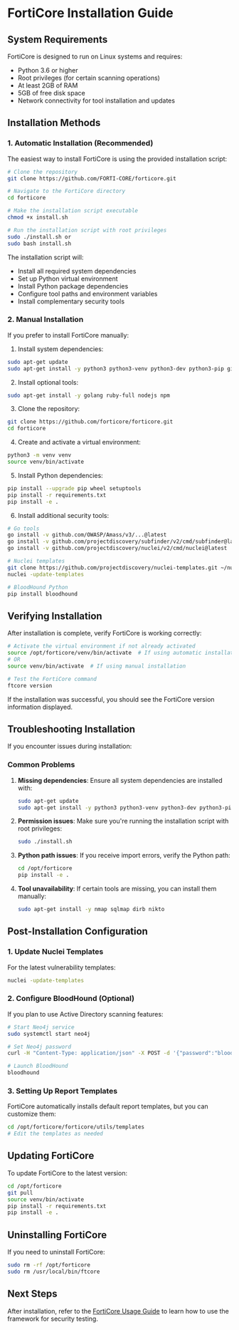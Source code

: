 # FortiCore Installation Guide

## System Requirements

FortiCore is designed to run on Linux systems and requires:

- Python 3.6 or higher
- Root privileges (for certain scanning operations)
- At least 2GB of RAM
- 5GB of free disk space
- Network connectivity for tool installation and updates

## Installation Methods

### 1. Automatic Installation (Recommended)

The easiest way to install FortiCore is using the provided installation script:

```bash
# Clone the repository
git clone https://github.com/FORTI-CORE/forticore.git

# Navigate to the FortiCore directory
cd forticore

# Make the installation script executable
chmod +x install.sh

# Run the installation script with root privileges
sudo ./install.sh or
sudo bash install.sh
```

The installation script will:

- Install all required system dependencies
- Set up Python virtual environment
- Install Python package dependencies
- Configure tool paths and environment variables
- Install complementary security tools

### 2. Manual Installation

If you prefer to install FortiCore manually:

1. Install system dependencies:

```bash
sudo apt-get update
sudo apt-get install -y python3 python3-venv python3-dev python3-pip git libssl-dev libffi-dev nmap sqlmap figlet dirb nikto dnsmap hashcat hydra john netcat-openbsd zenmap sublist3r whatweb wafw00f neo4j openjdk-11-jdk
```

2. Install optional tools:

```bash
sudo apt-get install -y golang ruby-full nodejs npm
```

3. Clone the repository:

```bash
git clone https://github.com/forticore/forticore.git
cd forticore
```

4. Create and activate a virtual environment:

```bash
python3 -m venv venv
source venv/bin/activate
```

5. Install Python dependencies:

```bash
pip install --upgrade pip wheel setuptools
pip install -r requirements.txt
pip install -e .
```

6. Install additional security tools:

```bash
# Go tools
go install -v github.com/OWASP/Amass/v3/...@latest
go install -v github.com/projectdiscovery/subfinder/v2/cmd/subfinder@latest
go install -v github.com/projectdiscovery/nuclei/v2/cmd/nuclei@latest

# Nuclei templates
git clone https://github.com/projectdiscovery/nuclei-templates.git ~/nuclei-templates
nuclei -update-templates

# BloodHound Python
pip install bloodhound
```

## Verifying Installation

After installation is complete, verify FortiCore is working correctly:

```bash
# Activate the virtual environment if not already activated
source /opt/forticore/venv/bin/activate  # If using automatic installation
# OR
source venv/bin/activate  # If using manual installation

# Test the FortiCore command
ftcore version
```

If the installation was successful, you should see the FortiCore version information displayed.

## Troubleshooting Installation

If you encounter issues during installation:

### Common Problems

1. **Missing dependencies**:
   Ensure all system dependencies are installed with:

   ```bash
   sudo apt-get update
   sudo apt-get install -y python3 python3-venv python3-dev python3-pip git libssl-dev libffi-dev nmap
   ```

2. **Permission issues**:
   Make sure you're running the installation script with root privileges:

   ```bash
   sudo ./install.sh
   ```

3. **Python path issues**:
   If you receive import errors, verify the Python path:

   ```bash
   cd /opt/forticore
   pip install -e .
   ```

4. **Tool unavailability**:
   If certain tools are missing, you can install them manually:
   ```bash
   sudo apt-get install -y nmap sqlmap dirb nikto
   ```

## Post-Installation Configuration

### 1. Update Nuclei Templates

For the latest vulnerability templates:

```bash
nuclei -update-templates
```

### 2. Configure BloodHound (Optional)

If you plan to use Active Directory scanning features:

```bash
# Start Neo4j service
sudo systemctl start neo4j

# Set Neo4j password
curl -H "Content-Type: application/json" -X POST -d '{"password":"bloodhound"}' -u neo4j:neo4j http://localhost:7474/user/neo4j/password

# Launch BloodHound
bloodhound
```

### 3. Setting Up Report Templates

FortiCore automatically installs default report templates, but you can customize them:

```bash
cd /opt/forticore/forticore/utils/templates
# Edit the templates as needed
```

## Updating FortiCore

To update FortiCore to the latest version:

```bash
cd /opt/forticore
git pull
source venv/bin/activate
pip install -r requirements.txt
pip install -e .
```

## Uninstalling FortiCore

If you need to uninstall FortiCore:

```bash
sudo rm -rf /opt/forticore
sudo rm /usr/local/bin/ftcore
```

## Next Steps

After installation, refer to the [FortiCore Usage Guide](usage.md) to learn how to use the framework for security testing.
